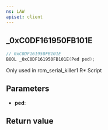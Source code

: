```yaml
---
ns: LAW
apiset: client
---
```

## _0xC0DF161950FB101E

```c
// 0xC0DF161950FB101E
BOOL _0xC0DF161950FB101E(Ped ped);
```

Only used in rcm_serial_killer1 R* Script

## Parameters
* **ped**:

## Return value

